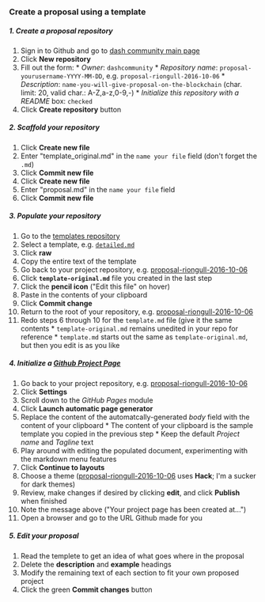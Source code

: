 ### Create a proposal using a template

##### 1. Create a proposal repository
  1. Sign in to Github and go to [dash community main page](https://github.com/dashcommunity)
  2. Click **New repository**
  3. Fill out the form:
    * *Owner*: `dashcommunity`
    * *Repository name*: `proposal-yourusername-YYYY-MM-DD`, e.g. `proposal-riongull-2016-10-06`
    * *Description*: `name-you-will-give-proposal-on-the-blockchain` (char. limit: 20, valid char.: A-Z,a-z,0-9,-)
    * *Initialize this repository with a README* box: `checked`
  4. Click **Create repository** button

##### 2. Scaffold your repository
  1. Click **Create new file**
  2. Enter "template_original.md" in the `name your file` field (don't forget the `.md`)
  3. Click **Commit new file**
  4. Click **Create new file**
  5. Enter "proposal.md" in the `name your file` field
  6. Click **Commit new file**

##### 3. Populate your repository
  1. Go to the [templates repository](https://github.com/dashcommunity/proposal-templates)
  2. Select a template, e.g. [`detailed.md`](https://github.com/dashcommunity/proposal-templates/blob/master/detailed.md)
  3. Click **raw**
  4. Copy the entire text of the template
  5. Go back to your project repository, e.g. [proposal-riongull-2016-10-06](https://github.com/dashcommunity/proposal-riongull-2016-10-06)
  6. Click **`template-original.md`** file you created in the last step
  7. Click the **pencil icon** ("Edit this file" on hover)
  8. Paste in the contents of your clipboard
  9. Click **Commit change**
  10. Return to the root of your repository, e.g. [proposal-riongull-2016-10-06](https://github.com/dashcommunity/proposal-riongull-2016-10-06)
  11. Redo steps 6 through 10 for the `template.md` file (give it the same contents
    * `template-original.md` remains unedited in your repo for reference
    * `template.md` starts out the same as `template-original.md`, but then you edit is as you like
  
##### 4. Initialize a [Github Project Page](https://help.github.com/articles/creating-pages-with-the-automatic-generator/)
  1. Go back to your project repository, e.g. [proposal-riongull-2016-10-06](https://github.com/dashcommunity/proposal-riongull-2016-10-06)
  2. Click **Settings**
  3. Scroll down to the *GitHub Pages* module
  4. Click **Launch automatic page generator**
  5. Replace the content of the automatcally-generated *body* field with the content of your clipboard
    * The content of your clipboard is the sample template you copied in the previous step 
    * Keep the default *Project name* and *Tagline* text
  6. Play around with editing the populated document, experimenting with the markdown menu features
  7. Click **Continue to layouts**
  7. Choose a theme ([proposal-riongull-2016-10-06](https://github.com/dashcommunity/proposal-riongull-2016-10-06) uses **Hack**; I'm a sucker for dark themes)
  8. Review, make changes if desired by clicking **edit**, and click **Publish** when finished
  9.  Note the message above ("Your project page has been created at...")
  10. Open a browser and go to the URL Github made for you

##### 5. Edit your proposal
  1. Read the templete to get an idea of what goes where in the proposal
  2. Delete the **description** and **example** headings
  3. Modify the remaining text of each section to fit your own proposed project
  4. Click the green **Commit changes** button
